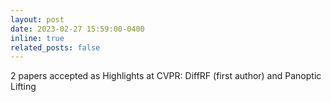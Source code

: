 ```yaml
---
layout: post
date: 2023-02-27 15:59:00-0400
inline: true
related_posts: false
---
```

2 papers accepted as Highlights at CVPR: DiffRF (first author) and Panoptic Lifting